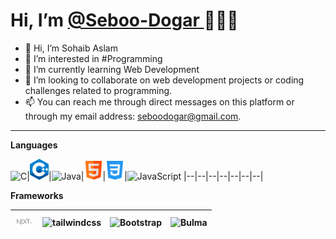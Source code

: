 <h1> Hi, I’m <a href="https://github.com/Seboo-Dogar" target="_blank">@Seboo-Dogar </a> 🙋🏽‍♂️</h1> 

- 👋 Hi, I’m Sohaib Aslam
- 👀 I’m interested in #Programming 
- 🌱 I’m currently learning Web Development
- 💞️ I’m looking to collaborate on web development projects or coding challenges related to programming.
- 📫 You can reach me through direct messages on this platform or through my email address: seboodogar@gmail.com.
---

**Languages**

<img alt="C" width="30px" src="/Assets/c-programming.png"/>|<img alt="C++" width="30px" src="/Assets/c++.png"/>|<img alt="Java" width="30px" src="/Assets/java.png"/>|<img alt="HTML" width="30px" src="/Assets/html.png"/>|<img alt="CSS" width="30px" src="/Assets/css-3.png"/>|<img alt="JavaScript" width="30px" src="/Assets/javascript.png"/>
 |--|--|--|--|--|--|--|
 
 **Frameworks**
 
 <img alt="nextjs" width="30px" src="/Assets/next.png"/>|<img alt="tailwindcss" width="30px" src="/Assets/tailwindcss-icon.svg"/>|<img alt="Bootstrap" width="30px" src="/Assets/bootstrap-logo.png"/>|<img alt="Bulma" width="30px" src="/Assets/bulma.svg"/>
 |--|--|--|--|
 
<!---
Seboo-Dogar/Seboo-Dogar is a ✨ special ✨ repository because its `README.md` (this file) appears on your GitHub profile.
You can click the Preview link to take a look at your changes.
--->
